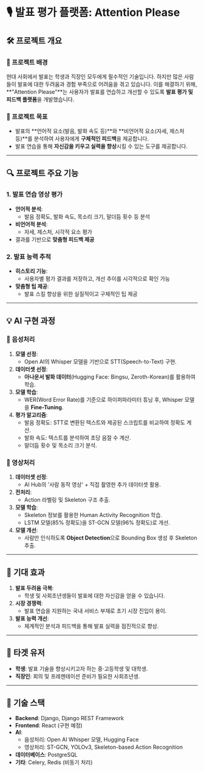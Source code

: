# 🎙️ 발표 평가 플랫폼: **Attention Please**

## 🛠️ 프로젝트 개요

### 📌 프로젝트 배경
현대 사회에서 발표는 학생과 직장인 모두에게 필수적인 기술입니다. 하지만 많은 사람들이 발표에 대한 두려움과 경험 부족으로 어려움을 겪고 있습니다. 이를 해결하기 위해, **"Attention Please"**는 사용자가 발표를 연습하고 개선할 수 있도록 **발표 평가 및 피드백 플랫폼**을 개발했습니다.

### 🎯 프로젝트 목표
- 발표의 **언어적 요소(발음, 발화 속도 등)**와 **비언어적 요소(자세, 제스처 등)**를 분석하여 사용자에게 **구체적인 피드백**을 제공합니다.
- 발표 연습을 통해 **자신감을 키우고 실력을 향상**시킬 수 있는 도구를 제공합니다.

---

## 🔍 프로젝트 주요 기능

### 1. **발표 연습 영상 평가**
- **언어적 분석**: 
  - 발음 정확도, 발화 속도, 목소리 크기, 말더듬 횟수 등 분석
- **비언어적 분석**: 
  - 자세, 제스처, 시각적 요소 평가
- 결과를 기반으로 **맞춤형 피드백 제공**

### 2. **발표 능력 추적**
- **히스토리 기능**:
  - 사용자별 평가 결과를 저장하고, 개선 추이를 시각적으로 확인 가능
- **맞춤형 팁 제공**:
  - 발표 스킬 향상을 위한 실질적이고 구체적인 팁 제공

---

## 💡 AI 구현 과정

### 🎤 음성처리
1. **모델 선정**:
   - Open AI의 Whisper 모델을 기반으로 STT(Speech-to-Text) 구현.
2. **데이터셋 선정**:
   - **아나운서 발화 데이터**(Hugging Face: Bingsu, Zeroth-Korean)를 활용하여 학습.
3. **모델 학습**:
   - WER(Word Error Rate)를 기준으로 하이퍼파라미터 튜닝 후, Whisper 모델을 **Fine-Tuning**.
4. **평가 알고리즘**:
   - 발음 정확도: STT로 변환된 텍스트와 제공된 스크립트를 비교하여 정확도 계산.
   - 발화 속도: 텍스트를 분석하여 초당 음절 수 계산.
   - 말더듬 횟수 및 목소리 크기 분석.

### 🎥 영상처리
1. **데이터셋 선정**:
   - AI Hub의 '사람 동작 영상' + 직접 촬영한 추가 데이터셋 활용.
2. **전처리**:
   - Action 라벨링 및 Skeleton 구조 추출.
3. **모델 학습**:
   - Skeleton 정보를 활용한 Human Activity Recognition 학습.
   - LSTM 모델(85% 정확도)을 ST-GCN 모델(96% 정확도)로 개선.
4. **모델 개선**:
   - 사람만 인식하도록 **Object Detection**으로 Bounding Box 생성 후 Skeleton 추출.

---

## 🎯 기대 효과
1. **발표 두려움 극복**:
   - 학생 및 사회초년생들이 발표에 대한 자신감을 얻을 수 있습니다.
2. **시장 경쟁력**:
   - 발표 연습을 지원하는 국내 서비스 부재로 초기 시장 진입이 용이.
3. **발표 능력 개선**:
   - 체계적인 분석과 피드백을 통해 발표 실력을 점진적으로 향상.

---

## 👤 타겟 유저
- **학생**: 발표 기술을 향상시키고자 하는 중·고등학생 및 대학생.
- **직장인**: 회의 및 프레젠테이션 준비가 필요한 사회초년생.

---

## 🚀 기술 스택
- **Backend**: Django, Django REST Framework
- **Frontend**: React (구현 예정)
- **AI**:
  - 음성처리: Open AI Whisper 모델, Hugging Face
  - 영상처리: ST-GCN, YOLOv3, Skeleton-based Action Recognition
- **데이터베이스**: PostgreSQL
- **기타**: Celery, Redis (비동기 처리)
